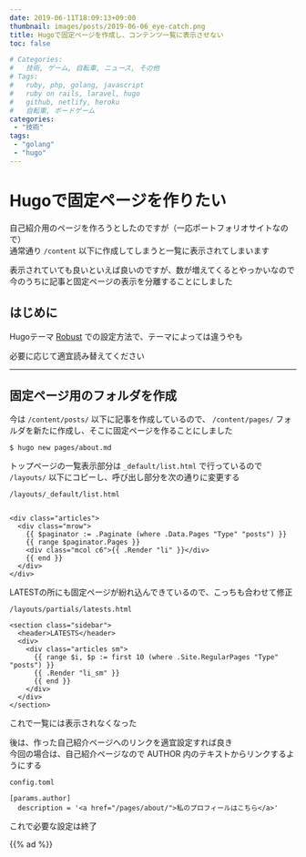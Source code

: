 ```yaml
---
date: 2019-06-11T18:09:13+09:00
thumbnail: images/posts/2019-06-06_eye-catch.png
title: Hugoで固定ページを作成し、コンテンツ一覧に表示させない
toc: false

# Categories:
#   技術, ゲーム, 自転車, ニュース, その他
# Tags:
#   ruby, php, golang, javascript
#   ruby on rails, laravel, hugo
#   github, netlify, heroku
#   自転車, ボードゲーム
categories:
 - "技術"
tags:
 - "golang"
 - "hugo"
---
```


# Hugoで固定ページを作りたい
自己紹介用のページを作ろうとしたのですが（一応ポートフォリオサイトなので）  
通常通り <code>/content</code> 以下に作成してしまうと一覧に表示されてしまいます

表示されていても良いといえば良いのですが、数が増えてくるとやっかいなので  
今のうちに記事と固定ページの表示を分離することにしました

## はじめに
Hugoテーマ [Robust](https://github.com/dim0627/hugo_theme_robust) での設定方法で、テーマによっては違うやも

必要に応じて適宜読み替えてください

* * *
## 固定ページ用のフォルダを作成

今は <code>/content/posts/</code> 以下に記事を作成しているので、
<code>/content/pages/</code> フォルダを新たに作成し、そこに固定ページを作ることにしました

```
$ hugo new pages/about.md
```

トップページの一覧表示部分は <code>_default/list.html</code> で行っているので <code>/layouts/</code> 以下にコピーし、呼び出し部分を次の通りに変更する

```
/layouts/_default/list.html


<div class="articles">
  <div class="mrow">
    {{ $paginator := .Paginate (where .Data.Pages "Type" "posts") }}
    {{ range $paginator.Pages }}
    <div class="mcol c6">{{ .Render "li" }}</div>
    {{ end }}
  </div>
</div>
```

LATESTの所にも固定ページが紛れ込んできているので、こっちも合わせて修正

```
/layouts/partials/latests.html

<section class="sidebar">
  <header>LATESTS</header>
  <div>
    <div class="articles sm">
      {{ range $i, $p := first 10 (where .Site.RegularPages "Type" "posts") }}
      {{ .Render "li_sm" }}
      {{ end }}
    </div>
  </div>
</section>
```

これで一覧には表示されなくなった

後は、作った自己紹介ページへのリンクを適宜設定すれば良き  
今回の場合は、自己紹介ページなので AUTHOR 内のテキストからリンクするようにする

```
config.toml

[params.author]
  description = '<a href="/pages/about/">私のプロフィールはこちら</a>'
```

これで必要な設定は終了


{{% ad %}}
